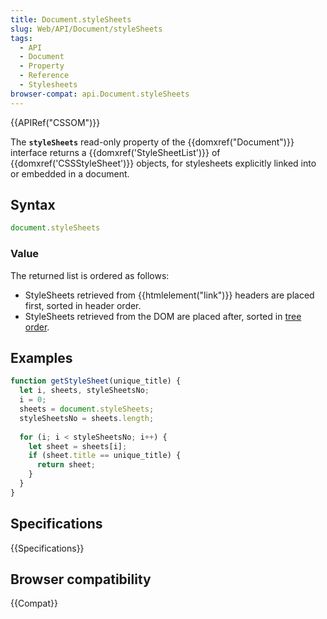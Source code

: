 ```yaml
---
title: Document.styleSheets
slug: Web/API/Document/styleSheets
tags:
  - API
  - Document
  - Property
  - Reference
  - Stylesheets
browser-compat: api.Document.styleSheets
---
```

{{APIRef("CSSOM")}}

The **`styleSheets`** read-only property of the {{domxref("Document")}} interface returns a {{domxref('StyleSheetList')}} of {{domxref('CSSStyleSheet')}} objects, for stylesheets explicitly linked into or embedded in a document.

## Syntax

```js
document.styleSheets
```

### Value

The returned list is ordered as follows:

- StyleSheets retrieved from {{htmlelement("link")}} headers are placed first, sorted in header order.
- StyleSheets retrieved from the DOM are placed after, sorted in [tree order](https://dom.spec.whatwg.org/#concept-tree-order).

## Examples

```js
function getStyleSheet(unique_title) {
  let i, sheets, styleSheetsNo;
  i = 0;
  sheets = document.styleSheets;
  styleSheetsNo = sheets.length;
  
  for (i; i < styleSheetsNo; i++) {
    let sheet = sheets[i];
    if (sheet.title == unique_title) {
      return sheet;
    }
  }
}
```

## Specifications

{{Specifications}}

## Browser compatibility

{{Compat}}

